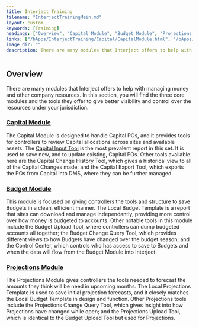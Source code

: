 ```yaml
---
title: Interject Training
filename: "InterjectTrainingMain.md"
layout: custom
keywords: [Training]
headings: ["Overview", "Capital Module", "Budget Module", "Projections Module"]
links: ["/bApps/InterjectTraining/Capital/CapitalModule.html", "/bApps/InterjectTraining/Capital/CapitalInputReport.html", "/bApps/InterjectTraining/Budget/BudgetModule.html", "/bApps/InterjectTraining/Projections/ProjectionsModule.html"]
image_dir: ""
description: There are many modules that Interject offers to help with managing money and other company resources. In this section, you will find the three core modules and the tools they offer to give better visibility and control over the resources under your jurisdiction.
---
```


##  Overview

There are many modules that Interject offers to help with managing money and other company resources. In this section, you will find the three core modules and the tools they offer to give better visibility and control over the resources under your jurisdiction.

### [Capital Module](/bApps/InterjectTraining/Capital/CapitalModule.html)

The Capital Module is designed to handle Capital POs, and it provides tools for controllers to review Capital allocations across sites and available assets. The [Capital Input Tool](/bApps/InterjectTraining/Capital/CapitalInputReport.html) is the most prevalent report in this set. It is used to save new, and to update existing, Capital POs. Other tools available here are the Capital Change History Tool, which gives a historical view to all of the Capital Changes made, and the Capital Export Tool, which exports the POs from Capital into DMS, where they can be further managed.

### [Budget Module](/bApps/InterjectTraining/Budget/BudgetModule.html)

This module is focused on giving controllers the tools and structure to save Budgets in a clean, efficient manner. The Local Budget Template is a report that sites can download and manage independantly, providing more control over how money is budgeted to accounts. Other notable tools in this module include the Budget Upload Tool, where controllers can dump budgeted accounts all together; the Budget Change Query Tool, which provides different views to how Budgets have changed over the budget season; and the Control Center, which controls who has access to save to Budgets and when the data will flow from the Budget Module into Interject.

### [Projections Module](/bApps/InterjectTraining/Projections/ProjectionsModule.html)

The Projections Module gives controllers the tools needed to forecast the amounts they think will be need in upcoming months. The Local Projections Template is used to save initial projection forecasts, and it closely matches the Local Budget Template in design and function. Other Projections tools include the Projections Change Query Tool, which gives insight into how Projections have changed while open; and the Projections Upload Tool, which is identical to the Budget Upload Tool but used for Projections.
